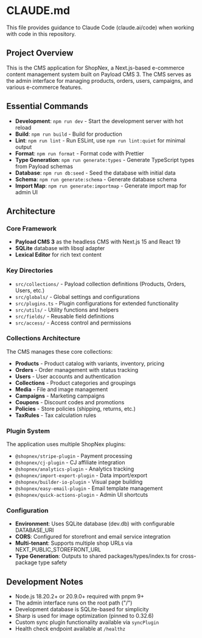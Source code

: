 # CLAUDE.md

This file provides guidance to Claude Code (claude.ai/code) when working with code in this repository.

## Project Overview

This is the CMS application for ShopNex, a Next.js-based e-commerce content management system built on Payload CMS 3. The CMS serves as the admin interface for managing products, orders, users, campaigns, and various e-commerce features.

## Essential Commands

- **Development**: `npm run dev` - Start the development server with hot reload
- **Build**: `npm run build` - Build for production
- **Lint**: `npm run lint` - Run ESLint, use `npm run lint:quiet` for minimal output
- **Format**: `npm run format` - Format code with Prettier
- **Type Generation**: `npm run generate:types` - Generate TypeScript types from Payload schemas
- **Database**: `npm run db:seed` - Seed the database with initial data
- **Schema**: `npm run generate:schema` - Generate database schema
- **Import Map**: `npm run generate:importmap` - Generate import map for admin UI

## Architecture

### Core Framework
- **Payload CMS 3** as the headless CMS with Next.js 15 and React 19
- **SQLite** database with libsql adapter
- **Lexical Editor** for rich text content

### Key Directories
- `src/collections/` - Payload collection definitions (Products, Orders, Users, etc.)
- `src/globals/` - Global settings and configurations
- `src/plugins.ts` - Plugin configurations for extended functionality
- `src/utils/` - Utility functions and helpers
- `src/fields/` - Reusable field definitions
- `src/access/` - Access control and permissions

### Collections Architecture
The CMS manages these core collections:
- **Products** - Product catalog with variants, inventory, pricing
- **Orders** - Order management with status tracking
- **Users** - User accounts and authentication
- **Collections** - Product categories and groupings
- **Media** - File and image management
- **Campaigns** - Marketing campaigns
- **Coupons** - Discount codes and promotions
- **Policies** - Store policies (shipping, returns, etc.)
- **TaxRules** - Tax calculation rules

### Plugin System
The application uses multiple ShopNex plugins:
- `@shopnex/stripe-plugin` - Payment processing
- `@shopnex/cj-plugin` - CJ affiliate integration
- `@shopnex/analytics-plugin` - Analytics tracking
- `@shopnex/import-export-plugin` - Data import/export
- `@shopnex/builder-io-plugin` - Visual page building
- `@shopnex/easy-email-plugin` - Email template management
- `@shopnex/quick-actions-plugin` - Admin UI shortcuts

### Configuration
- **Environment**: Uses SQLite database (dev.db) with configurable DATABASE_URI
- **CORS**: Configured for storefront and email service integration
- **Multi-tenant**: Supports multiple shop URLs via NEXT_PUBLIC_STOREFRONT_URL
- **Type Generation**: Outputs to shared packages/types/index.ts for cross-package type safety

## Development Notes

- Node.js 18.20.2+ or 20.9.0+ required with pnpm 9+
- The admin interface runs on the root path ("/")
- Development database is SQLite-based for simplicity
- Sharp is used for image optimization (pinned to 0.32.6)
- Custom sync plugin functionality available via `syncPlugin`
- Health check endpoint available at `/healthz`